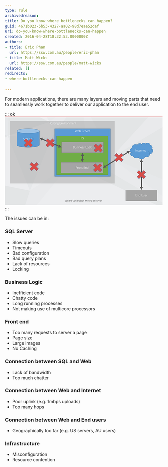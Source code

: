 ```yaml
---
type: rule
archivedreason: 
title: Do you know where bottlenecks can happen?
guid: 4671b023-5b53-4327-aa02-98d7eae52daf
uri: do-you-know-where-bottlenecks-can-happen
created: 2016-04-28T18:32:53.0000000Z
authors:
- title: Eric Phan
  url: https://ssw.com.au/people/eric-phan
- title: Matt Wicks
  url: https://ssw.com.au/people/matt-wicks
related: []
redirects:
- where-bottlenecks-can-happen

---
```


For modern applications, there are many layers and moving parts that need to seamlessly work together to deliver our application to the end user.

<!--endintro-->


::: ok  
![Figure: Bottlenecks can happen anywhere! Call out diagrammatically where you think the bottlenecks are happenning](bottleneck.png)  
:::

The issues can be in:

### SQL Server

* Slow queries
* Timeouts
* Bad configuration
* Bad query plans
* Lack of resources
* Locking


### Business Logic

* Inefficient code
* Chatty code
* Long running processes
* Not making use of multicore processors


### Front end

* Too many requests to server a page
* Page size
* Large images
* No Caching


### Connection between SQL and Web

* Lack of bandwidth
* Too much chatter


### Connection between Web and Internet

* Poor uplink (e.g. 1mbps uploads)
* Too many hops


### Connection between Web and End users

* Geographically too far (e.g. US servers, AU users)


### Infrastructure

* Misconfiguration
* Resource contention
